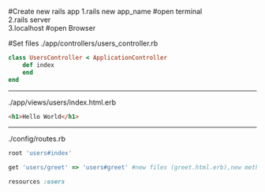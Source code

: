 #Create new rails app
1.rails new app_name  #open terminal  
2.rails server  
3.localhost 					#open Browser  

#Set files
./app/controllers/users_controller.rb
```ruby
class UsersController < ApplicationController
	def index
	end
end
```
***
./app/views/users/index.html.erb
```html
<h1>Hello World</h1>
```
***
./config/routes.rb
```ruby
root 'users#index'  

get 'users/greet' => 'users#greet' #new files (greet.html.erb),new method greet in UsersController.rb

resources :users

